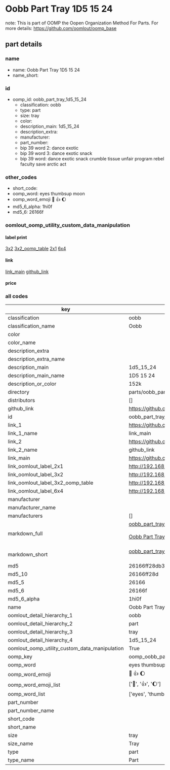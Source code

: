 # Oobb Part Tray 1D5 15 24  

note: This is part of OOMP the Oopen Organization Method For Parts. For more details: https://github.com/oomlout/oomp_base

##  part details





### name
* name: Oobb Part Tray 1D5 15 24
* name_short: 
### id
* oomp_id: oobb_part_tray_1d5_15_24
  * classification: oobb
  * type: part
  * size: tray
  * color: 
  * description_main: 1d5_15_24
  * description_extra: 
  * manufacturer: 
  * part_number: 
  * bip 39 word 2: dance exotic
  * bip 39 word 3: dance exotic snack
  * bip 39 word: dance exotic snack crumble tissue unfair program rebel faculty save arctic act

### other_codes
* short_code: 
* oomp_word: eyes thumbsup moon
* oomp_word_emoji :eyes: :thumbsup: :moon:
* md5_6_alpha: 1hi0f
* md5_6: 26166f






### oomlout_oomp_utility_custom_data_manipulation
#### label print
[3x2](http://192.168.1.245:1112/?label=oomp%201hi0f)
[3x2_oomp_table](http://192.168.1.107:1112/?label=oomp%201hi0f)
[2x1](http://192.168.1.242:1112/?label=oomp%201hi0f)
[6x4](http://192.168.1.55:1112/?label=oomp%201hi0f)    

#### link

[link_main](https://github.com/oomlout/oomlout_oomp_current_version_messy/tree/main/parts/oobb_part_tray_1d5_15_24) [github_link](https://github.com/oomlout/oomlout_oomp_part_src/tree/main/parts/oobb_part_tray_1d5_15_24)                             

#### price







### all codes 
| key | value |  
| --- | --- |  
| classification | oobb |  
| classification_name | Oobb |  
| color |  |  
| color_name |  |  
| description_extra |  |  
| description_extra_name |  |  
| description_main | 1d5_15_24 |  
| description_main_name | 1D5 15 24 |  
| description_or_color | 152k |  
| directory | parts/oobb_part_tray_1d5_15_24 |  
| distributors | [] |  
| github_link | https://github.com/oomlout/oomlout_oomp_part_src/tree/main/parts/oobb_part_tray_1d5_15_24 |  
| id | oobb_part_tray_1d5_15_24 |  
| link_1 | https://github.com/oomlout/oomlout_oomp_current_version_messy/tree/main/parts/oobb_part_tray_1d5_15_24 |  
| link_1_name | link_main |  
| link_2 | https://github.com/oomlout/oomlout_oomp_part_src/tree/main/parts/oobb_part_tray_1d5_15_24 |  
| link_2_name | github_link |  
| link_main | https://github.com/oomlout/oomlout_oomp_current_version_messy/tree/main/parts/oobb_part_tray_1d5_15_24 |  
| link_oomlout_label_2x1 | http://192.168.1.242:1112/?label=oomp%201hi0f |  
| link_oomlout_label_3x2 | http://192.168.1.245:1112/?label=oomp%201hi0f |  
| link_oomlout_label_3x2_oomp_table | http://192.168.1.107:1112/?label=oomp%201hi0f |  
| link_oomlout_label_6x4 | http://192.168.1.55:1112/?label=oomp%201hi0f |  
| manufacturer |  |  
| manufacturer_name |  |  
| manufacturers | [] |  
| markdown_full | [oobb_part_tray_1d5_15_24](https://github.com/oomlout/oomlout_oomp_current_version_messy/tree/main/parts/oobb_part_tray_1d5_15_24)<br>[](https://github.com/oomlout/oomlout_oomp_current_version_messy/tree/main/parts/oobb_part_tray_1d5_15_24)<br>[Oobb Part Tray 1D5 15 24](https://github.com/oomlout/oomlout_oomp_current_version_messy/tree/main/parts/oobb_part_tray_1d5_15_24)<br><br> |  
| markdown_short | [oobb_part_tray_1d5_15_24](https://github.com/oomlout/oomlout_oomp_current_version_messy/tree/main/parts/oobb_part_tray_1d5_15_24)<br><br> |  
| md5 | 26166ff28db3357fb471634d9a1401ba |  
| md5_10 | 26166ff28d |  
| md5_5 | 26166 |  
| md5_6 | 26166f |  
| md5_6_alpha | 1hi0f |  
| name | Oobb Part Tray 1D5 15 24 |  
| oomlout_detail_hierarchy_1 | oobb |  
| oomlout_detail_hierarchy_2 | part |  
| oomlout_detail_hierarchy_3 | tray |  
| oomlout_detail_hierarchy_4 | 1d5_15_24 |  
| oomlout_oomp_utility_custom_data_manipulation | True |  
| oomp_key | oomp_oobb_part_tray_1d5_15_24 |  
| oomp_word | eyes thumbsup moon |  
| oomp_word_emoji | :eyes: :thumbsup: :moon: |  
| oomp_word_emoji_list | [':eyes:', ':thumbsup:', ':moon:'] |  
| oomp_word_list | ['eyes', 'thumbsup', 'moon'] |  
| part_number |  |  
| part_number_name |  |  
| short_code |  |  
| short_name |  |  
| size | tray |  
| size_name | Tray |  
| type | part |  
| type_name | Part |  
